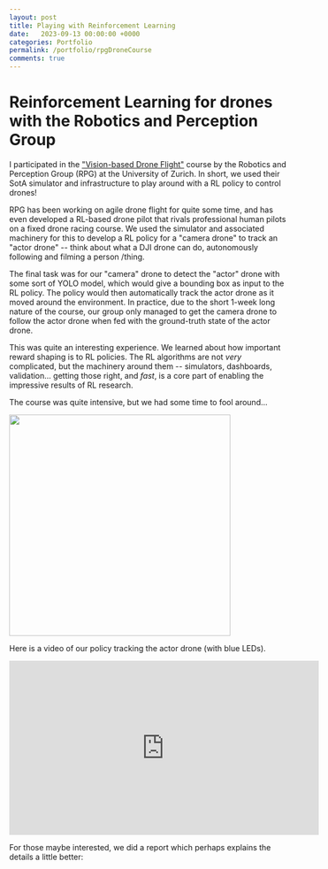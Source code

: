 ```yaml
---
layout: post
title: Playing with Reinforcement Learning
date:   2023-09-13 00:00:00 +0000
categories: Portfolio
permalink: /portfolio/rpgDroneCourse
comments: true
---
```


# Reinforcement Learning for drones with the Robotics and Perception Group

I participated in the ["Vision-based Drone Flight"](https://rpg.ifi.uzh.ch/teaching.html) course by the Robotics and Perception Group (RPG) at the University of Zurich. In short, we used their SotA simulator and infrastructure to play around with a RL policy to control drones!

RPG has been working on agile drone flight for quite some time, and has even developed a RL-based drone pilot that rivals professional human pilots on a fixed drone racing course. We used the simulator and associated machinery for this to develop a RL policy for a "camera drone" to track an "actor drone" -- think about what a DJI drone can do, autonomously following and filming a person /thing.

The final task was for our "camera" drone to detect the "actor" drone with some sort of YOLO model, which would give a bounding box as input to the RL policy. The policy would then automatically track the actor drone as it moved around the environment. In practice, due to the short 1-week long nature of the course, our group only managed to get the camera drone to follow the actor drone when fed with the ground-truth state of the actor drone.

This was quite an interesting experience. We learned about how important reward shaping is to RL policies. The RL algorithms are not *very* complicated, but the machinery around them -- simulators, dashboards, validation... getting those right, and *fast*, is a core part of enabling the impressive results of RL research.

The course was quite intensive, but we had some time to fool around...
<p align="left">
    <img width="400" src="../assets/VisionBasedDroneFlight/buddha_bless_code.jpg"> 
</p>

Here is a video of our policy tracking the actor drone (with blue LEDs).
<iframe width="560" height="315" src="https://www.youtube.com/embed/KQb5bQQtHII?si=h-nk0HuTDemB5mPq" title="YouTube video player" frameborder="0" allow="accelerometer; autoplay; clipboard-write; encrypted-media; gyroscope; picture-in-picture" allowfullscreen></iframe>

For those maybe interested, we did a report which perhaps explains the details a little better:

<object align="center" data="../assets/VisionBasedDroneFlight/Vision_Based_Drone_Flight_Report.pdf" width="800" height="1200" type='application/pdf'></object>
